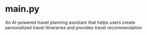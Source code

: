 # main.py
An AI-powered travel planning assistant that helps users create personalized travel itineraries and provides travel recommendation
